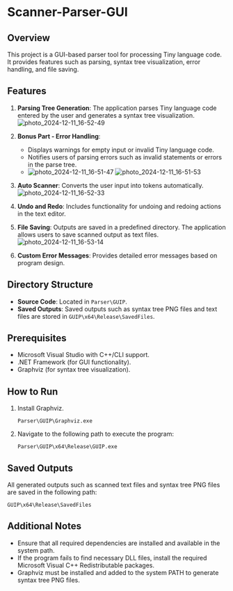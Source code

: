 # Scanner-Parser-GUI

## Overview
This project is a GUI-based parser tool for processing Tiny language code. It provides features such as parsing, syntax tree visualization, error handling, and file saving.

## Features
1. **Parsing Tree Generation**: The application parses Tiny language code entered by the user and generates a syntax tree visualization.![photo_2024-12-11_16-52-49](https://github.com/user-attachments/assets/c4353378-c454-423a-b1b1-2e2607f2cbaa)

2. **Bonus Part - Error Handling**:
   - Displays warnings for empty input or invalid Tiny language code.
   - Notifies users of parsing errors such as invalid statements or errors in the parse tree.
   - ![photo_2024-12-11_16-51-47](https://github.com/user-attachments/assets/ee2d15d8-8094-436a-ab95-ac451e8d3fee)
     ![photo_2024-12-11_16-51-53](https://github.com/user-attachments/assets/0cef5944-05fd-4f5d-816a-24519b4414f7)

3. **Auto Scanner**: Converts the user input into tokens automatically.![photo_2024-12-11_16-52-33](https://github.com/user-attachments/assets/ad58f194-361c-4968-9d2e-b5aed1d8892c)

4. **Undo and Redo**: Includes functionality for undoing and redoing actions in the text editor.
5. **File Saving**: Outputs are saved in a predefined directory. The application allows users to save scanned output as text files.![photo_2024-12-11_16-53-14](https://github.com/user-attachments/assets/b67c4958-cdfb-441e-80dd-c343232312df)

6. **Custom Error Messages**: Provides detailed error messages based on program design.

## Directory Structure
- **Source Code**: Located in `Parser\GUIP`.
- **Saved Outputs**: Saved outputs such as syntax tree PNG files and text files are stored in `GUIP\x64\Release\SavedFiles`.

## Prerequisites
- Microsoft Visual Studio with C++/CLI support.
- .NET Framework (for GUI functionality).
- Graphviz (for syntax tree visualization).

## How to Run
1. Install Graphviz.
   ```
   Parser\GUIP\Graphviz.exe
   ```
2. Navigate to the following path to execute the program:
   ```
   Parser\GUIP\x64\Release\GUIP.exe
   ```

## Saved Outputs
All generated outputs such as scanned text files and syntax tree PNG files are saved in the following path:
```
GUIP\x64\Release\SavedFiles
```

## Additional Notes
- Ensure that all required dependencies are installed and available in the system path.
- If the program fails to find necessary DLL files, install the required Microsoft Visual C++ Redistributable packages.
- Graphviz must be installed and added to the system PATH to generate syntax tree PNG files.

